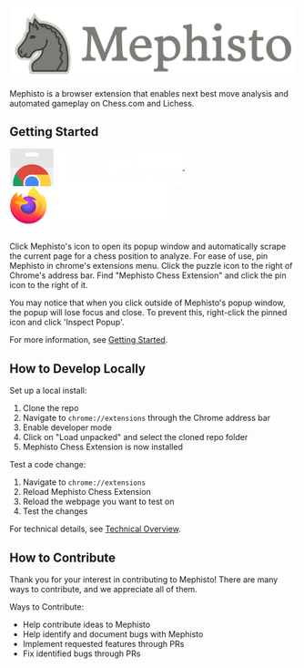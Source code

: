 ![alt text](https://raw.githubusercontent.com/AlexPetrusca/Mephisto/master/res/mephisto_banner_lowercase.png)

Mephisto is a browser extension that enables next best move analysis and automated gameplay on Chess.com and Lichess.

## Getting Started


<a href="https://chrome.google.com/webstore/detail/mephisto-chess-extension/ihpdlpgcjepplokoncjelcbbcedgnanp" style="border: 1px solid white">
  <img src="https://github.com/AlexPetrusca/Mephisto/blob/master/res/chrome-web-store.png" align="center" height="66px" />
</a>
&nbsp;&nbsp;&nbsp;&nbsp;
<a href="https://addons.mozilla.org/en-US/firefox/addon/mephisto-chess-extension">
  <img src="https://github.com/AlexPetrusca/Mephisto/blob/master/res/firefox_web_store.png" align="center" height="66px" />
</a>
<br>
<br>

Click Mephisto's icon to open its popup window and automatically scrape the current page for a chess position to 
analyze. For ease of use, pin Mephisto in chrome's extensions menu. Click the puzzle icon to the right of Chrome's address bar. 
Find "Mephisto Chess Extension" and click the pin icon to the right of it.

You may notice that when you click outside of Mephisto's popup window, the popup will lose focus and close. To prevent
this, right-click the pinned icon and click 'Inspect Popup'. 

For more information, see [Getting Started](https://github.com/AlexPetrusca/Mephisto/wiki/Getting-Started).


## How to Develop Locally
Set up a local install:
1. Clone the repo
2. Navigate to `chrome://extensions` through the Chrome address bar
3. Enable developer mode
4. Click on "Load unpacked" and select the cloned repo folder
5. Mephisto Chess Extension is now installed

Test a code change:
1. Navigate to `chrome://extensions`
2. Reload Mephisto Chess Extension
3. Reload the webpage you want to test on
4. Test the changes

For technical details, see [Technical Overview](https://github.com/AlexPetrusca/Mephisto/wiki/Technical-Overview).


## How to Contribute
Thank you for your interest in contributing to Mephisto! There are many ways to contribute, and we appreciate all of them.

Ways to Contribute:
- Help contribute ideas to Mephisto
- Help identify and document bugs with Mephisto
- Implement requested features through PRs
- Fix identified bugs through PRs
